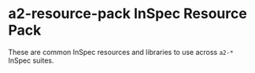 # a2-resource-pack InSpec Resource Pack

These are common InSpec resources and libraries to use across `a2-*` InSpec suites.
